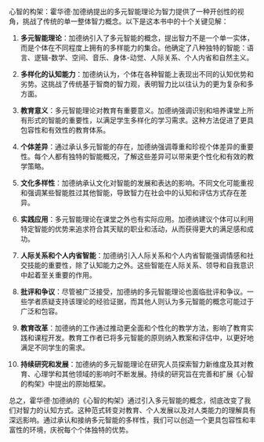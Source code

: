 心智的构架：霍华德·加德纳提出的多元智能理论为智力提供了一种开创性的视角，挑战了传统的单一整体智力概念。以下是这本书中的十个关键见解：

1. **多元智能理论**：加德纳引入了多元智能的概念，提出智力不是一个单一实体，而是个体在不同程度上拥有的多样能力的集合。他确定了八种独特的智能：语言、逻辑-数学、空间、音乐、身体-动觉、人际关系、个人内省和自然主义。

2. **多样化的认知能力**：加德纳认为，个体在各种智能上表现出不同的认知优势和劣势。这挑战了传统基于智商的智力观，表明智力比以往认为的更为复杂和多方面。

3. **教育意义**：多元智能理论对教育有重要意义。加德纳强调识别和培养课堂上所有形式的智能的重要性，以满足学生多样化的学习需求。这种方法促进了更具包容性和有效性的教育体系。

4. **个体差异**：通过承认多元智能的存在，加德纳强调尊重和珍视个体差异的重要性。每个人都有独特的智能概况，了解这些差异可以带来更个性化和有效的教学策略。

5. **文化多样性**：加德纳承认文化对智能的发展和表达的影响。不同文化可能重视和强调某些智能胜过其他智能，导致智力在社会中的认知和评估方式存在差异。

6. **实践应用**：多元智能理论在课堂之外也有实际应用。加德纳建议个体可以利用特定智能的优势来追求符合其天赋的职业和活动，从而获得更大的满足感和成功。

7. **人际关系和个人内省智能**：加德纳引入人际关系和个人内省智能强调情感和社交技能的重要性，除了认知能力之外。这些智能在人际关系、领导和自我意识中起着至关重要的作用。

8. **批评和争议**：尽管被广泛接受，加德纳的多元智能理论也面临批评和争议。一些学者质疑支持该理论的经验证据，而其他人则认为多元智能的概念可能过于广泛和包容。

9. **教育改革**：加德纳的工作通过推动更全面和个性化的教学方法，影响了教育实践和课程开发。教育工作者已将多元智能的原则纳入教案和评估中，以更好地满足不同学生的需求。

10. **持续研究和发展**：加德纳的多元智能理论在研究人员探索智力新维度及其对教育、心理学和其他领域的影响时不断发展。持续的研究旨在完善和扩展《心智的构架》中提出的原始框架。

总之，霍华德·加德纳的《心智的构架》通过引入多元智能的概念，彻底改变了我们对智力的认知方式。这种范式转变对教育、个人发展以及对人类能力的理解具有深远影响。通过承认和接纳多元智能的多样性，我们可以创造一个更具包容性和丰富性的环境，庆祝每个个体独特的优势。